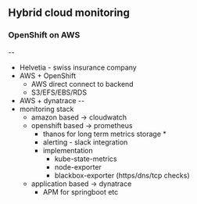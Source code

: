 ## Hybrid cloud monitoring
### OpenShift on AWS
--
* Helvetia - swiss insurance company
* AWS + OpenShift
  * AWS direct connect to backend
  * S3/EFS/EBS/RDS
* AWS + dynatrace
--
* monitoring stack
  * amazon based -> cloudwatch
  * openshift based -> prometheus
    * thanos for long term metrics storage
      *
    * alerting - slack integration
    * implementation
      * kube-state-metrics
      * node-exporter
      * blackbox-exporter (https/dns/tcp checks)
  * application based -> dynatrace
    * APM for springboot etc
